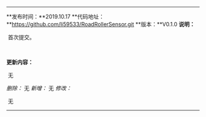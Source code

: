 -----------------------
**发布时间：**2019.10.17
**代码地址：**https://github.com/li59533/RoadRollerSensor.git
**版本：**V0.1.0
**说明：**

​		首次提交。

​		

**更新内容：**

​		无

_删除：_
		无
_新增：_
		无
_修改：_

​		无

-----------------